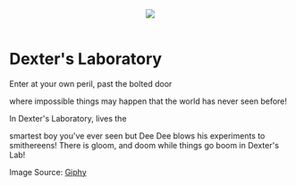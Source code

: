 <!DOCTYPE html>
<html>

<head>
	<title>Dexter's Labratory</title>
  <link href="style.css" rel="stylesheet" type="text/css" />
</head>

<body>
	<header>
    <img src="https://media4.giphy.com/media/1tK61mF7P7x4I/giphy.gif"/>
		
  </header>
  <main>
    <h1>Dexter's Laboratory</h1>
    <p>Enter at your own peril,
past the bolted door

where impossible things may happen
that the world has never seen before!

In Dexter's Laboratory, lives the

smartest boy you've ever seen
but Dee Dee blows his
experiments to smithereens!
There is gloom, and doom
while things go boom
in Dexter's Lab!</p>
  </main>
  <footer>
    <p>Image Source: <a href="https://media4.giphy.com/media/1tK61mF7P7x4I/giphy.gif">Giphy</a></p>
  </footer>
  <script src="script.js"></script>
</body>

</html>
